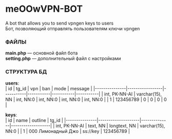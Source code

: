 # meOOwVPN-BOT

A bot that allows you to send vpngen keys to users  
Бот, позволяющий отправлять пользователям ключи vpngen  
  
### ФАЙЛЫ  
**main.php** — основной файл бота  
**setting.php** — дополнительный файл с настройками  
  
### СТРУКТУРА БД   
  
**users**:  
| id            | tg_id           | vpn       | ban       | mode      | message   |
|---------------|-----------------|-----------|-----------|-----------|-----------|
| int, PK-NN-AI | varchar(15), NN | int, NN:0 | int, NN:0 | int, NN:0 | int, NN:0 |
| 1             | 123456789       | 0         | 0         | 0         | 0         |
  
**keys**:  
| id            | name               | outline      | tg_id             |
|---------------|--------------------|--------------|-------------------|
| int, PK-NN-AI | text, NN           | longtext, NN | varchar(15), NN:0 |
| 1             | 000 Лимонадный Джо | ss://key     | 123456789         |
